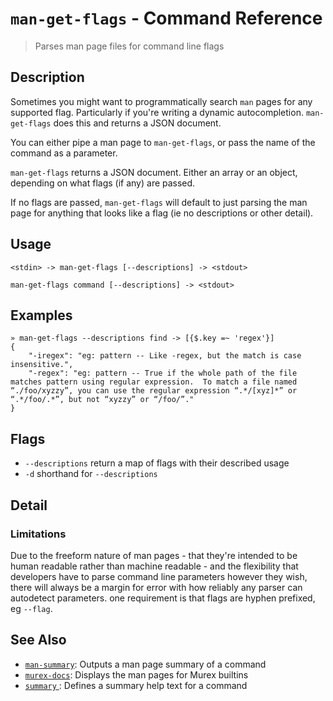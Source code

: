 # `man-get-flags`  - Command Reference

> Parses man page files for command line flags 

## Description

Sometimes you might want to programmatically search `man` pages for any
supported flag. Particularly if you're writing a dynamic autocompletion.
`man-get-flags` does this and returns a JSON document.

You can either pipe a man page to `man-get-flags`, or pass the name of the
command as a parameter.

`man-get-flags` returns a JSON document. Either an array or an object,
depending on what flags (if any) are passed.

If no flags are passed, `man-get-flags` will default to just parsing the man
page for anything that looks like a flag (ie no descriptions or other detail).

## Usage

```
<stdin> -> man-get-flags [--descriptions] -> <stdout>

man-get-flags command [--descriptions] -> <stdout>
```

## Examples

```
» man-get-flags --descriptions find -> [{$.key =~ 'regex'}]
{
    "-iregex": "eg: pattern -- Like -regex, but the match is case insensitive.",
    "-regex": "eg: pattern -- True if the whole path of the file matches pattern using regular expression.  To match a file named “./foo/xyzzy”, you can use the regular expression “.*/[xyz]*” or “.*/foo/.*”, but not “xyzzy” or “/foo/”."
}
```

## Flags

* `--descriptions`
    return a map of flags with their described usage
* `-d`
    shorthand for `--descriptions`

## Detail

### Limitations

Due to the freeform nature of man pages - that they're intended to be human
readable rather than machine readable - and the flexibility that developers
have to parse command line parameters however they wish, there will always be
a margin for error with how reliably any parser can autodetect parameters. one
requirement is that flags are hyphen prefixed, eg `--flag`.

## See Also

* [`man-summary`](../commands/man-summary.md):
  Outputs a man page summary of a command
* [`murex-docs`](../commands/murex-docs.md):
  Displays the man pages for Murex builtins
* [`summary` ](../commands/summary.md):
  Defines a summary help text for a command